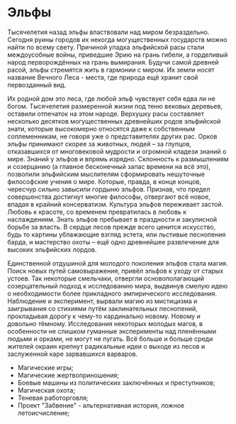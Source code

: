 # Эльфы
Тысячелетия назад эльфы властвовали над миром безраздельно. Сегодня руины городов их некогда могущественных государств можно найти по всему свету. Причиной упадка эльфийской расы стали междоусобные войны, приведшие Эрию на грань гибели, а горделивый народ перворождённых на грань вымирания.
Будучи самой древней расой, эльфы стремятся жить в гармонии с миром. Их земли носят название Вечного Леса - места, где природа ещё хранит свой первозданный вид. 

Их родной дом это леса, где любой эльф чувствует себя едва ли не богом. Тысячелетия размеренной жизни под теню вековых деревьев, оставили отпечаток на этом народе. Верхушку расы составляет несколько десятков могущественных древнейших родов эльфийской знати, которые высокомерно относятся даже к собственным соплеменникам, не говоря уже о представителях других рас. Орков эльфы принимают скорее за животных, людей – за глупцов, отказавшихся от многовековой мудрости и огромной кладези знаний о мире. Знаний у эльфов и впрямь изрядно. Склонность к размышлениям и созерцанию (а главное бесконечный запас времени на всё это),  позволили эльфийским мыслителям сформировать нешуточные философские учения о мире. Которые, правда, в конце концов, чересчур сильно завысили гордыню эльфов. Признав, что предел совершенства достигнут многие философы, отвергают всё новое, впадая в крайний консерватизм. Культура эльфов переживает застой. Любовь к красоте, со временем превратилась в любовь к наслаждениям. Знать эльфов пребывает в праздности и закулисной борьбе за власть. В сердце лесов прежде всего ценится искусство, будь то картины ублажающие взгляд эстета, или льстивые песнопения барда, и мастерство охоты – ещё одно древнейшее развлечение для высоких эльфийских лордов.

Единственной отдушиной для молодого поколения эльфов стала магия. Поиск новых путей самовыражения, привёл эльфов к уходу от старых устоев. Так некоторые смельчаки, отвергли основополагающий созерцательный подход к исследованию мира, выдвинув смелую идею о необходимости более прикладного эмпирического исследования. Наблюдение и эксперимент, вырвали магию из мистицизма и заигрывания со стихиями путём заклинательных песнопений, прокладывая дорогу к чему-то кардинально новому. Новому и довольно тёмному. Исследования некоторых молодых магов, в особенности не слишком гуманные эксперименты над пленёнными людьми и орками, не могут не пугать. Всё больше и больше среди жителей окраин крепнут радикальные идеи о выходе из лесов и заслуженной каре зарвавшихся варваров.

* Магические игры;
* Магические жертвоприношения;
* Боевые машины из политических заключённых и преступников;
* Магическая охота;
* Теневая работорговля;
* Проект "Забвение" - альтернативная история, ложное летоисчисление;